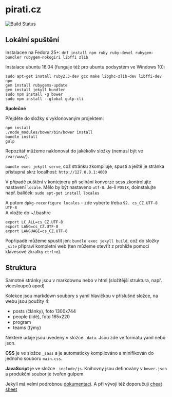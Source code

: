 # pirati.cz

[![Build Status](https://api.travis-ci.org/pirati-web/pirati.cz.svg?branch=gh-pages)](https://travis-ci.org/pirati-web/pirati.cz)

## Lokální spuštění

Instalacee na Fedora 25+: `dnf install npm ruby ruby-devel rubygem-bundler rubygem-nokogiri libffi zlib`

Instalace ubuntu 16.04 (funguje též pro ubuntu podsystém ve Windows 10):

```
sudo apt-get install ruby2.3-dev gcc make libghc-zlib-dev libffi-dev npm
gem install rubygems-update
gem install jekyll bundler
sudo npm install -g bower
sudo npm install --global gulp-cli
```

**Společné**

Přejděte do složky s vyklonovaným projektem:

```
npm install
./node_modules/bower/bin/bower install
bundle install
gulp
```

Repozitář můžeme naklonovat do jakékoliv složky (nemusí být ve `/var/www/`).

`bundle exec jekyll serve`, což stránku zkompiluje, spustí a ještě je stránka přístupná skrz localhost: `http://127.0.0.1:4000`

V případě puštění v kontejneru při selhání konverze scss zkontrolujte nastavení `locale`. Mělo by být nastaveno `utf-8`.
Je-li `POSIX`, doinstalujte např. balíček:
`sudo apt-get install locales`

A potom `dpkg-reconfigure locales` - zde vyberte třeba `92. cs_CZ.UTF-8 UTF-8`  
A vložte do ~/.bashrc
```
export LC_ALL=cs_CZ.UTF-8
export LANG=cs_CZ.UTF-8
export LANGUAGE=cs_CZ.UTF-8
```

Popřípadě můžeme spustit jen: `bundle exec jekyll build`, což do složky `_site` připraví kompletní web (ten můžeme otevřít z prohlíže pomocí klavesové zkratky `ctrl+o`).


## Struktura

Samotné stránky jsou v markdownu nebo v html (složitější struktura, např. vícesloupců apod)

Kolekce jsou markdown soubory s yaml hlavičkou v příslušné složce, na webu jsou použity 4:

- posts (články), foto 1300x744
- people (lidé), foto 165x220
- program
- teams (týmy)

Některé údaje jsou uvedeny v složce `_data`. Jsou zde ve formátu yaml nebo json.

**CSS** je ve složce `_sass` a je automaticky kompilováno a minifikován do jednoho souboru `main.css`.

**JavaScript** je ve složce `_include/js`. Knihovny jsou definovány v `bower.json` a produkční soubor je tvořen gulpem.

Jekyll má velmi podrobnou [dokumentaci](http://jekyllrb.com/docs/home/). A při vývoji též doporučuji [cheat sheet](http://jekyll.tips/jekyll-cheat-sheet/)
